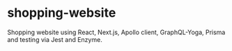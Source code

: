 # shopping-website
Shopping website using React, Next.js, Apollo client, GraphQL-Yoga, Prisma and testing via Jest and Enzyme.
